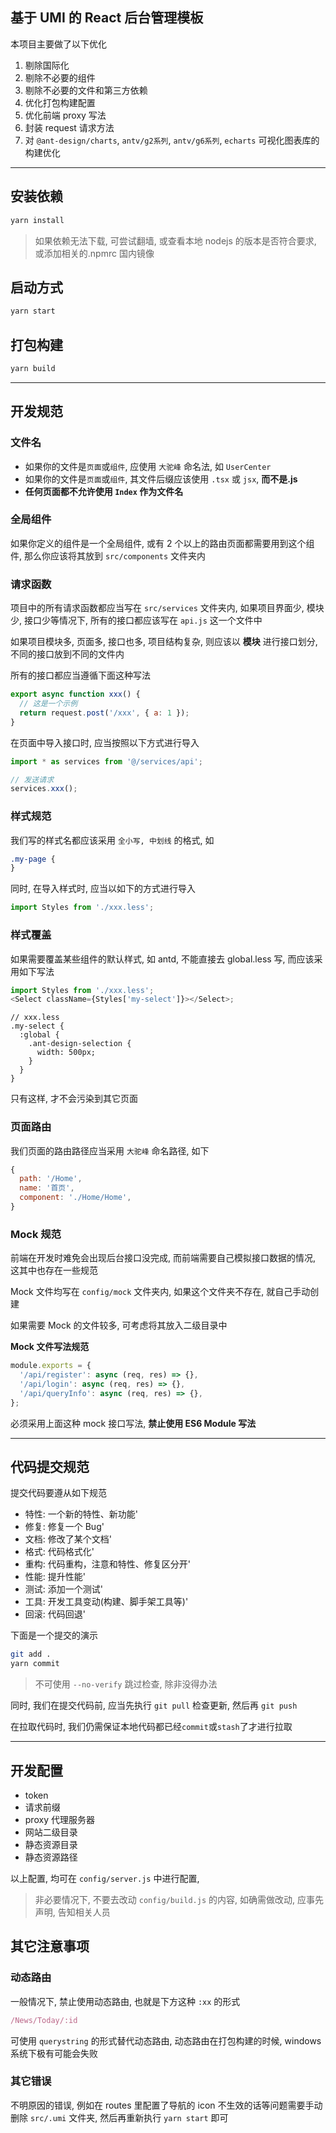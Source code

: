 ## 基于 UMI 的 React 后台管理模板

本项目主要做了以下优化

1. 剔除国际化
2. 剔除不必要的组件
3. 剔除不必要的文件和第三方依赖
4. 优化打包构建配置
5. 优化前端 proxy 写法
6. 封装 request 请求方法
7. 对 `@ant-design/charts`, `antv/g2系列`, `antv/g6系列`, `echarts` 可视化图表库的构建优化

---

## 安装依赖

```bash
yarn install
```

> 如果依赖无法下载, 可尝试翻墙, 或查看本地 nodejs 的版本是否符合要求, 或添加相关的.npmrc 国内镜像

## 启动方式

```bash
yarn start
```

## 打包构建

```bash
yarn build
```

---

## 开发规范

### 文件名

- 如果你的文件是`页面`或`组件`, 应使用 `大驼峰` 命名法, 如 `UserCenter`
- 如果你的文件是`页面`或`组件`, 其文件后缀应该使用 `.tsx` 或 `jsx`, **而不是.js**
- **任何页面都不允许使用 `Index` 作为文件名**

### 全局组件

如果你定义的组件是一个全局组件, 或有 2 个以上的路由页面都需要用到这个组件, 那么你应该将其放到 `src/components` 文件夹内

### 请求函数

项目中的所有请求函数都应当写在 `src/services` 文件夹内, 如果项目界面少, 模块少, 接口少等情况下, 所有的接口都应该写在 `api.js` 这一个文件中

如果项目模块多, 页面多, 接口也多, 项目结构复杂, 则应该以 **模块** 进行接口划分, 不同的接口放到不同的文件内

所有的接口都应当遵循下面这种写法

```js
export async function xxx() {
  // 这是一个示例
  return request.post('/xxx', { a: 1 });
}
```

在页面中导入接口时, 应当按照以下方式进行导入

```js
import * as services from '@/services/api';

// 发送请求
services.xxx();
```

### 样式规范

我们写的样式名都应该采用 `全小写, 中划线` 的格式, 如

```css
.my-page {
}
```

同时, 在导入样式时, 应当以如下的方式进行导入

```js
import Styles from './xxx.less';
```

### 样式覆盖

如果需要覆盖某些组件的默认样式, 如 antd, 不能直接去 global.less 写, 而应该采用如下写法

```js
import Styles from './xxx.less';
<Select className={Styles['my-select']}></Select>;
```

```less
// xxx.less
.my-select {
  :global {
    .ant-design-selection {
      width: 500px;
    }
  }
}
```

只有这样, 才不会污染到其它页面

### 页面路由

我们页面的路由路径应当采用 `大驼峰` 命名路径, 如下

```js
{
  path: '/Home',
  name: '首页',
  component: './Home/Home',
}
```

### Mock 规范

前端在开发时难免会出现后台接口没完成, 而前端需要自己模拟接口数据的情况, 这其中也存在一些规范

Mock 文件均写在 `config/mock` 文件夹内, 如果这个文件夹不存在, 就自己手动创建

如果需要 Mock 的文件较多, 可考虑将其放入二级目录中

**Mock 文件写法规范**

```js
module.exports = {
  '/api/register': async (req, res) => {},
  '/api/login': async (req, res) => {},
  '/api/queryInfo': async (req, res) => {},
};
```

必须采用上面这种 mock 接口写法, **禁止使用 ES6 Module 写法**

---

## 代码提交规范

提交代码要遵从如下规范

- 特性: 一个新的特性、新功能'
- 修复: 修复一个 Bug'
- 文档: 修改了某个文档'
- 格式: 代码格式化'
- 重构: 代码重构，注意和特性、修复区分开'
- 性能: 提升性能'
- 测试: 添加一个测试'
- 工具: 开发工具变动(构建、脚手架工具等)'
- 回滚: 代码回退'

下面是一个提交的演示

```bash
git add .
yarn commit
```

> 不可使用 `--no-verify` 跳过检查, 除非没得办法

同时, 我们在提交代码前, 应当先执行 `git pull` 检查更新, 然后再 `git push`

在拉取代码时, 我们仍需保证本地代码都已经`commit`或`stash`了才进行拉取

---

## 开发配置

- token
- 请求前缀
- proxy 代理服务器
- 网站二级目录
- 静态资源目录
- 静态资源路径

以上配置, 均可在 `config/server.js` 中进行配置,

> 非必要情况下, 不要去改动 `config/build.js` 的内容, 如确需做改动, 应事先声明, 告知相关人员

## 其它注意事项

### 动态路由

一般情况下, 禁止使用动态路由, 也就是下方这种 `:xx` 的形式

```js
/News/Today/:id
```

可使用 `querystring` 的形式替代动态路由, 动态路由在打包构建的时候, windows 系统下极有可能会失败

### 其它错误

不明原因的错误, 例如在 routes 里配置了导航的 icon 不生效的话等问题需要手动删除 `src/.umi` 文件夹, 然后再重新执行 `yarn start` 即可
